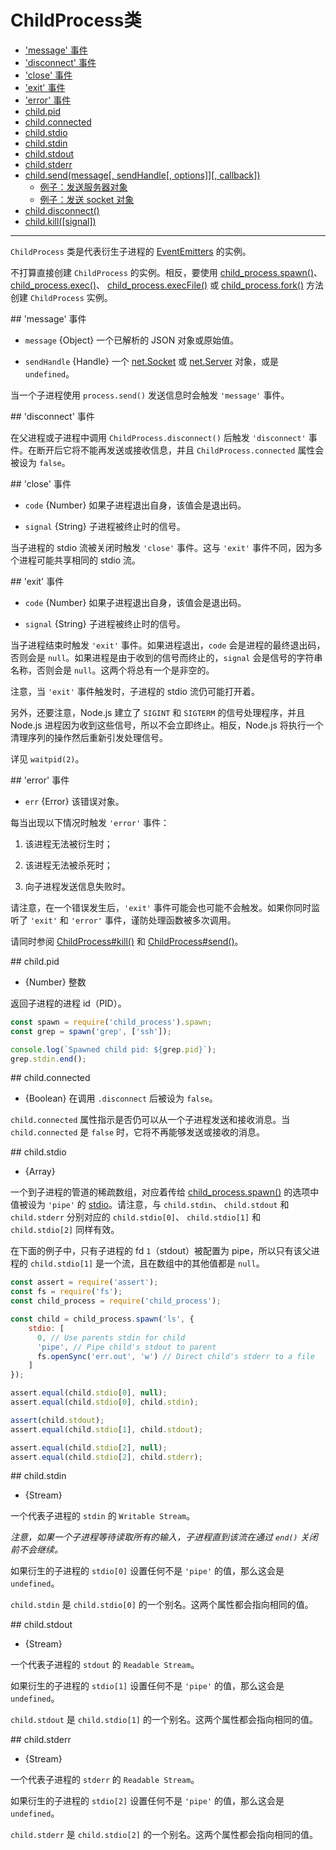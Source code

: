 # ChildProcess类

* ['message' 事件](#event_message)
* ['disconnect' 事件](#event_disconnect)
* ['close' 事件](#event_close)
* ['exit' 事件](#event_exit)
* ['error' 事件](#event_error)
* [child.pid](#pid)
* [child.connected](#connected)
* [child.stdio](#stdio)
* [child.stdin](#stdin)
* [child.stdout](#stdout)
* [child.stderr](#stderr)
* [child.send(message[, sendHandle[, options]][, callback])](#send)
  - [例子：发送服务器对象](#sending_a_server_object)
  - [例子：发送 socket 对象](#sending_a_socket_object)
* [child.disconnect()](#disconnect)
* [child.kill([signal])](#kill)

--------------------------------------------------


`ChildProcess` 类是代表衍生子进程的 [EventEmitters](../events/class_EventEmitter.md#) 的实例。

不打算直接创建 `ChildProcess` 的实例。相反，要使用 [child_process.spawn()](./asynchronous_process_creation.md#spawn)、 [child_process.exec()](./asynchronous_process_creation.md#exec)、 [child_process.execFile()](./asynchronous_process_creation.md#execFile) 或 [child_process.fork()](./asynchronous_process_creation.md#fork) 方法创建 `ChildProcess` 实例。


<div id="event_message" class="anchor"></div>
## 'message' 事件

- `message` {Object} 一个已解析的 JSON 对象或原始值。

- `sendHandle` {Handle} 一个 [net.Socket](../net/class_net_Socket.md#) 或 [net.Server](../net/class_net_Server.md#) 对象，或是 `undefined`。

当一个子进程使用 `process.send()` 发送信息时会触发 `'message'` 事件。


<div id="event_disconnect" class="anchor"></div>
## 'disconnect' 事件

在父进程或子进程中调用 `ChildProcess.disconnect()` 后触发 `'disconnect'` 事件。在断开后它将不能再发送或接收信息，并且 `ChildProcess.connected` 属性会被设为 `false`。


<div id="event_close" class="anchor"></div>
## 'close' 事件

- `code` {Number} 如果子进程退出自身，该值会是退出码。

-  `signal` {String} 子进程被终止时的信号。

当子进程的 stdio 流被关闭时触发 `'close'` 事件。这与 `'exit'` 事件不同，因为多个进程可能共享相同的 stdio 流。


<div id="event_exit" class="anchor"></div>
## 'exit' 事件

- `code` {Number} 如果子进程退出自身，该值会是退出码。

-  `signal` {String} 子进程被终止时的信号。

当子进程结束时触发 `'exit'` 事件。如果进程退出，`code` 会是进程的最终退出码，否则会是 `null`。如果进程是由于收到的信号而终止的，`signal` 会是信号的字符串名称，否则会是 `null`。这两个将总有一个是非空的。

注意，当 `'exit'` 事件触发时，子进程的 stdio 流仍可能打开着。

另外，还要注意，Node.js 建立了 `SIGINT` 和 `SIGTERM` 的信号处理程序，并且 Node.js 进程因为收到这些信号，所以不会立即终止。相反，Node.js 将执行一个清理序列的操作然后重新引发处理信号。

详见 `waitpid(2)`。


<div id="event_error" class="anchor"></div>
## 'error' 事件

- `err` {Error} 该错误对象。

每当出现以下情况时触发 `'error'` 事件：

1. 该进程无法被衍生时；

2. 该进程无法被杀死时；

3. 向子进程发送信息失败时。

请注意，在一个错误发生后，`'exit'` 事件可能会也可能不会触发。如果你同时监听了 `'exit'` 和 `'error'` 事件，谨防处理函数被多次调用。

请同时参阅 [ChildProcess#kill()](#kill) 和 [ChildProcess#send()](#send)。


<div id="pid" class="anchor"></div>
## child.pid

- {Number} 整数

返回子进程的进程 id（PID）。

```javascript
const spawn = require('child_process').spawn;
const grep = spawn('grep', ['ssh']);

console.log(`Spawned child pid: ${grep.pid}`);
grep.stdin.end();
```


<div id="connected" class="anchor"></div>
## child.connected

- {Boolean} 在调用 `.disconnect` 后被设为 `false`。

`child.connected` 属性指示是否仍可以从一个子进程发送和接收消息。当 `child.connected` 是 `false` 时，它将不再能够发送或接收的消息。


<div id="stdio" class="anchor"></div>
## child.stdio

- {Array}

一个到子进程的管道的稀疏数组，对应着传给 [child_process.spawn()](./asynchronous_process_creation.md#spawn) 的选项中值被设为 `'pipe'` 的 [stdio](./asynchronous_process_creation.md#stdio)。请注意，与 `child.stdin`、 `child.stdout` 和 `child.stderr` 分别对应的 `child.stdio[0]`、 `child.stdio[1]` 和 `child.stdio[2]` 同样有效。

在下面的例子中，只有子进程的 fd `1`（stdout）被配置为 pipe，所以只有该父进程的 `child.stdio[1]` 是一个流，且在数组中的其他值都是 `null`。

```javascript
const assert = require('assert');
const fs = require('fs');
const child_process = require('child_process');

const child = child_process.spawn('ls', {
    stdio: [
      0, // Use parents stdin for child
      'pipe', // Pipe child's stdout to parent
      fs.openSync('err.out', 'w') // Direct child's stderr to a file
    ]
});

assert.equal(child.stdio[0], null);
assert.equal(child.stdio[0], child.stdin);

assert(child.stdout);
assert.equal(child.stdio[1], child.stdout);

assert.equal(child.stdio[2], null);
assert.equal(child.stdio[2], child.stderr);
```


<div id="stdin" class="anchor"></div>
## child.stdin

- {Stream}

一个代表子进程的 `stdin` 的 `Writable Stream`。

*注意，如果一个子进程等待读取所有的输入，子进程直到该流在通过 `end()` 关闭前不会继续。*

如果衍生的子进程的 `stdio[0]` 设置任何不是 `'pipe'` 的值，那么这会是 `undefined`。

`child.stdin` 是 `child.stdio[0]` 的一个别名。这两个属性都会指向相同的值。


<div id="stdout" class="anchor"></div>
## child.stdout

- {Stream}

一个代表子进程的 `stdout` 的 `Readable Stream`。

如果衍生的子进程的 `stdio[1]` 设置任何不是 `'pipe'` 的值，那么这会是 `undefined`。

`child.stdout` 是 `child.stdio[1]` 的一个别名。这两个属性都会指向相同的值。


<div id="stderr" class="anchor"></div>
## child.stderr

- {Stream}

一个代表子进程的 `stderr` 的 `Readable Stream`。

如果衍生的子进程的 `stdio[2]` 设置任何不是 `'pipe'` 的值，那么这会是 `undefined`。

`child.stderr` 是 `child.stdio[2]` 的一个别名。这两个属性都会指向相同的值。

